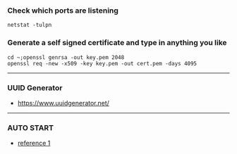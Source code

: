  ### Check which ports are listening
 
 ```
 netstat -tulpn
 ```

### Generate a self signed certificate and type in anything you like

```
cd ~;openssl genrsa -out key.pem 2048
openssl req -new -x509 -key key.pem -out cert.pem -days 4095
```
---
### UUID Generator 
  - https://www.uuidgenerator.net/

---
### AUTO START 
* [reference 1]( /LinuxEmbeddedSystems/general_config/auto_start_with_open_rc.md)
